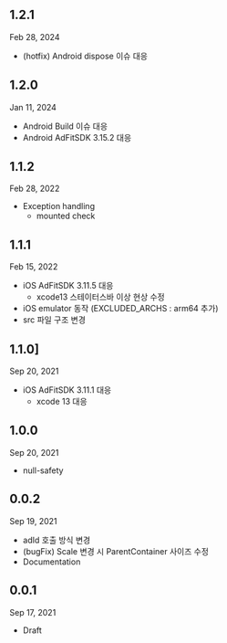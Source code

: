 ## 1.2.1
Feb 28, 2024
* (hotfix) Android dispose 이슈 대응

## 1.2.0
Jan 11, 2024
* Android Build 이슈 대응
* Android AdFitSDK 3.15.2 대응

## 1.1.2
Feb 28, 2022
* Exception handling
  - mounted check

## 1.1.1
Feb 15, 2022
* iOS AdFitSDK 3.11.5 대응
  - xcode13 스테이터스바 이상 현상 수정
* iOS emulator 동작 (EXCLUDED_ARCHS : arm64 추가)
* src 파일 구조 변경
  
## 1.1.0]
Sep 20, 2021
* iOS AdFitSDK 3.11.1 대응
  - xcode 13 대응

## 1.0.0
Sep 20, 2021
* null-safety

## 0.0.2
Sep 19, 2021
* adId 호출 방식 변경
* (bugFix) Scale 변경 시 ParentContainer 사이즈 수정
* Documentation

## 0.0.1
Sep 17, 2021
* Draft
